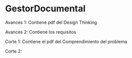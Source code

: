 # GestorDocumental
Avances 1: Contiene pdf del Design Thinking 

Avances 2: Contiene los requisitos 

Corte 1: Contiene el pdf del Comprendimiento del problema 

Corte 2:
